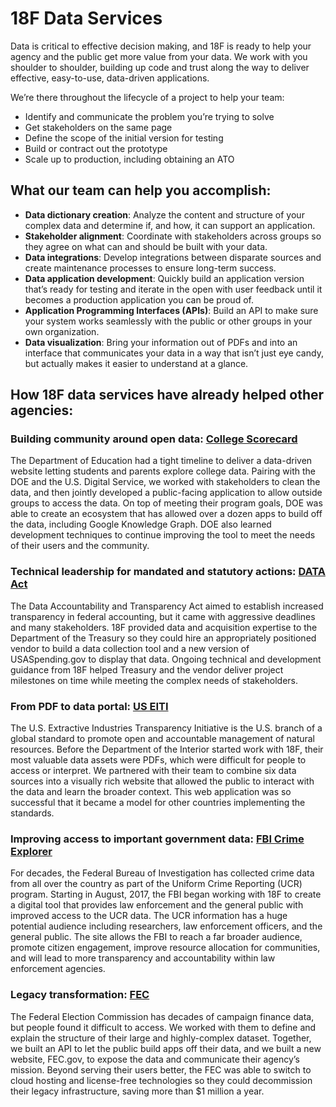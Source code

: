 # 18F Data Services

Data is critical to effective decision making, and 18F is ready to help your agency and the public get more value from your data. We work with you shoulder to shoulder, building up code and trust along the way to deliver effective, easy-to-use, data-driven applications.

We’re there throughout the lifecycle of a project to help your team: 
* Identify and communicate the problem you’re trying to solve
* Get stakeholders on the same page
* Define the scope of the initial version for testing 
* Build or contract out the prototype
* Scale up to production, including obtaining an ATO

## What our team can help you accomplish:

* **Data dictionary creation**: Analyze the content and structure of your complex data and determine if, and how, it can support an application.
* **Stakeholder alignment**: Coordinate with stakeholders across groups so they agree on what can and should be built with your data.
* **Data integrations**: Develop integrations between disparate sources and create maintenance processes to ensure long-term success.
* **Data application development**: Quickly build an application version that’s ready for testing and iterate in the open with user feedback until it becomes a production application you can be proud of. 
* **Application Programming Interfaces (APIs)**: Build an API to make sure your system works seamlessly with the public or other groups in your own organization.
* **Data visualization**: Bring your information out of PDFs and into an interface that communicates your data in a way that isn’t just eye candy, but actually makes it easier to understand at a glance. 

## How 18F data services have already helped other agencies:

### Building community around open data: [College Scorecard](https://collegescorecard.ed.gov/)

The Department of Education had a tight timeline to deliver a data-driven website letting students and parents explore college data. Pairing with the DOE and the U.S. Digital Service, we worked with stakeholders to clean the data, and then jointly developed a public-facing application to allow outside groups to access the data. On top of meeting their program goals, DOE was able to create an ecosystem that has allowed over a dozen apps to build off the data, including Google Knowledge Graph. DOE also learned development techniques to continue improving the tool to meet the needs of their users and the community.

### Technical leadership for mandated and statutory actions: [DATA Act](https://beta.usaspending.gov/#/)

The Data Accountability and Transparency Act aimed to establish increased transparency in federal accounting, but it came with aggressive deadlines and many stakeholders. 18F provided data and acquisition expertise to the Department of the Treasury so they could hire an appropriately positioned vendor to build a data collection tool and a new version of USASpending.gov to display that data. Ongoing technical and development guidance from 18F helped Treasury and the vendor deliver project milestones on time while meeting the complex needs of stakeholders.

### From PDF to data portal: [US EITI](https://useiti.doi.gov/)

The U.S. Extractive Industries Transparency Initiative is the U.S. branch of a global standard to promote open and accountable management of natural resources. Before the Department of the Interior started work with 18F, their most valuable data assets were PDFs, which were difficult for people to access or interpret. We partnered with their team to combine six data sources into a visually rich website that allowed the public to interact with the data and learn the broader context. This web application was so successful that it became a model for other countries implementing the standards.

### Improving access to important government data: [FBI Crime Explorer](https://crime-data-explorer.fr.cloud.gov/)

For decades, the Federal Bureau of Investigation has collected crime data from all over the country as part of the Uniform Crime Reporting (UCR) program. Starting in August, 2017, the FBI began working with 18F to create a digital tool that provides law enforcement and the general public with improved access to the UCR data. The UCR information has a huge potential audience including researchers, law enforcement officers, and the general public. The site allows the FBI to reach a far broader audience, promote citizen engagement, improve resource allocation for communities, and will lead to more transparency and accountability within law enforcement agencies.

### Legacy transformation: [FEC](https://beta.fec.gov/)

The Federal Election Commission has decades of campaign finance data, but people found it difficult to access. We worked with them to define and explain the structure of their large and highly-complex dataset. Together, we built an API to let the public build apps off their data, and we built a new website, FEC.gov, to expose the data and communicate their agency’s mission. Beyond serving their users better, the FEC was able to switch to cloud hosting and license-free technologies so they could decommission their legacy infrastructure, saving more than $1 million a year.
